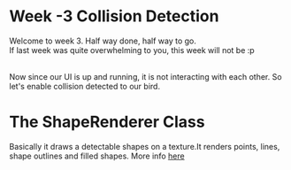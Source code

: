 <h1>Week -3 Collision Detection </h1>
Welcome to week 3. Half way done, half way to go.<br>
If last week was quite overwhelming to you, this week will not be :p<br>
<br>

Now since our UI is up and running, it is not interacting with each other.
So let's enable collision detected to our bird.

<h1> The ShapeRenderer Class</h1>
Basically it draws a detectable shapes on a texture.It renders points, lines, shape outlines and filled shapes.
More info <a href="https://libgdx.badlogicgames.com/ci/nightlies/docs/api/com/badlogic/gdx/graphics/glutils/ShapeRenderer.html">here</a>
